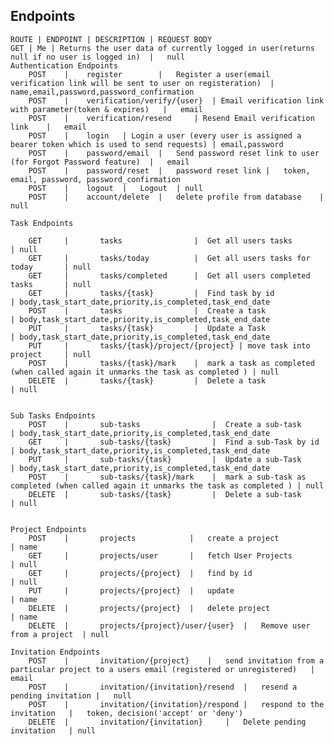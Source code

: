 ## Endpoints
    ROUTE | ENDPOINT | DESCRIPTION | REQUEST BODY
    GET | Me | Returns the user data of currently logged in user(returns null if no user is logged in)  |   null
    Authentication Endpoints
        POST    |    register        |   Register a user(email verification link will be sent to user on registeration)  |   name,email,password,password_confirmation
        POST    |    verification/verify/{user}  | Email verification link with parameter(token & expires)   |   email
        POST    |    verification/resend     | Resend Email verification link    |   email
        POST    |    login   | Login a user (every user is assigned a bearer token which is used to send requests) | email,password
        POST    |    password/email  |   Send password reset link to user (for Forgot Password feature)  |   email
        POST    |    password/reset  |   password reset link |   token, email, password, password_confirmation
        POST    |    logout  |   Logout  | null
        POST    |    account/delete  |   delete profile from database    |   null

    Task Endpoints
                       
        GET     |       tasks                |  Get all users tasks                 | null
        GET     |       tasks/today          |  Get all users tasks for today       | null
        GET     |       tasks/completed      |  Get all users completed tasks       | null
        GET     |       tasks/{task}         |  Find task by id                       | body,task_start_date,priority,is_completed,task_end_date
        POST    |       tasks                |  Create a task                       | body,task_start_date,priority,is_completed,task_end_date
        PUT     |       tasks/{task}         |  Update a Task                       | body,task_start_date,priority,is_completed,task_end_date
        PUT     |       tasks/{task}/project/{project} | move task into project     | null
        POST    |       tasks/{task}/mark    |  mark a task as completed (when called again it unmarks the task as completed ) | null
        DELETE  |       tasks/{task}         |  Delete a task                       | null


    Sub Tasks Endpoints
        POST    |       sub-tasks                |  Create a sub-task                       | body,task_start_date,priority,is_completed,task_end_date
        GET     |       sub-tasks/{task}         |  Find a sub-Task by id                      | body,task_start_date,priority,is_completed,task_end_date
        PUT     |       sub-tasks/{task}         |  Update a sub-Task                       | body,task_start_date,priority,is_completed,task_end_date
        POST    |       sub-tasks/{task}/mark    |  mark a sub-task as completed (when called again it unmarks the task as completed ) | null
        DELETE  |       sub-tasks/{task}         |  Delete a sub-task                       | null


    Project Endpoints 
        POST    |       projects            |   create a project            | name
        GET     |       projects/user       |   fetch User Projects         | null
        GET     |       projects/{project}  |   find by id                  | null
        PUT     |       projects/{project}  |   update                      | name
        DELETE  |       projects/{project}  |   delete project              | name
        DELETE  |       projects/{project}/user/{user}  |   Remove user from a project  | null

    Invitation Endpoints
        POST    |       invitation/{project}    |   send invitation from a particular project to a users email (registered or unregistered)   | email
        POST    |       invitation/{invitation}/resend  |   resend a pending invitation |   null
        POST    |       invitation/{invitation}/respond |   respond to the invitation   |   token, decision('accept' or 'deny')
        DELETE  |       invitation/{invitation}     |   Delete pending invitation   | null


